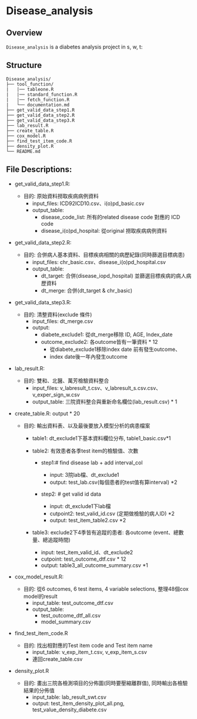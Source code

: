 # Disease_analysis

## Overview
`Disease_analysis` is a diabetes analysis project in s, w, t:

## Structure

```
Disease_analysis/
├── tool_function/
|   |── tableone.R
|   |── standard_function.R  
|   |── fetch_function.R
|   └── documentation.md
├── get_valid_data_step1.R 
├── get_valid_data_step2.R 
├── get_valid_data_step3.R 
├── lab_result.R
├── create_table.R
├── cox_model.R
├── find_test_item_code.R
├── density_plot.R
└── README.md
```

## File Descriptions:
- get_valid_data_step1.R: 
  - 目的: 原始資料撈取疾病病例資料
    - input_files: ICD92ICD10.csv、i(o)pd_basic.csv
    - output_table: 
      - disease_code_list: 所有的related disease code 對應的 ICD code
      - disease_i(o)pd_hospital: 從original 撈取疾病病例資料
      
- get_valid_data_step2.R: 
  - 目的: 合併病人基本資料、目標疾病相關的病歷紀錄(同時篩選目標病患)
    - input_files: chr_basic.csv、disease_i(o)pd_hospital.csv
    - output_table: 
      - dt_target: 合併(disease_iopd_hospital) 並篩選目標疾病的病人病歷資料
      - dt_merge: 合併(dt_target & chr_basic) 
    
- get_valid_data_step3.R: 
  - 目的: 清整資料(exclude 條件)
    - input_files: dt_merge.csv
    - output: 
      - diabete_exclude1: 從dt_merge移除 ID, AGE, Index_date
      - outcome_exclude2: 各outcome皆有一筆資料 * 12
        - 從diabete_exclude1移除index date 前有發生outcome、
        - index date後一年內發生outcome

- lab_result.R: 
  - 目的: 雙和、北醫、萬芳檢驗資料整合
    - input_files: v_labresult_t.csv、v_labresult_s.csv.csv、v_exper_sign_w.csv
    - output_table: 三院資料整合與重新命名欄位(lab_result.csv) * 1

- create_table.R:  output * 20 
  - 目的: 輸出資料表、以及最後要放入模型分析的病患檔案
    - table1: dt_exclude1下基本資料欄位分布, table1_basic.csv*1
    - table2: 有效患者各季test item的檢驗值、次數
      - step1:# find disease lab + add interval_col
        - input: 3院lab檔、dt_exclude1
        - output: test_lab.csv(每個患者的test值有算interval) *2
        
      - step2: # get valid id data
        - input: dt_exclude1下lab檔
        - cutpoint2: test_valid_id.csv (定期做檢驗的病人ID) *2
        - output: test_item_table2.csv *2
        
    - table3: exclude2下4季皆有追蹤的患者: 各outcome (event、總數量、總追蹤時間) 
        - input: test_item_valid_id、dt_exclude2
        - cutpoint: test_outcome_dtf.csv * 12
        - output: table3_all_outcome_summary.csv *1

- cox_model_result.R: 
  - 目的: 從6 outcomes, 6 test items, 4 variable selections, 整理48個cox model的result
    - input_table: test_outcome_dtf.csv
    - output_table: 
      -  test_outcome_dtf_all.csv
      -  model_summary.csv

- find_test_item_code.R
  - 目的: 找出相對應的Test item code and Test item name
    - input_table: v_exp_item_t.csv, v_exp_item_s.csv
    - 連回create_table.csv
    
- density_plot.R
  - 目的: 畫出三院各檢測項目的分佈圖(同時要壓縮離群值), 同時輸出各檢驗結果的分佈值
    - input_table: lab_result_swt.csv
    - output: test_item_density_plot_all.png, test_value_density_diabete.csv
      